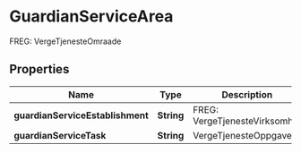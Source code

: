 

# GuardianServiceArea

FREG: VergeTjenesteOmraade

## Properties

| Name | Type | Description | Notes |
|------------ | ------------- | ------------- | -------------|
|**guardianServiceEstablishment** | **String** | FREG: VergeTjenesteVirksomhet |  [optional] |
|**guardianServiceTask** | **String** | VergeTjenesteOppgave |  [optional] |



